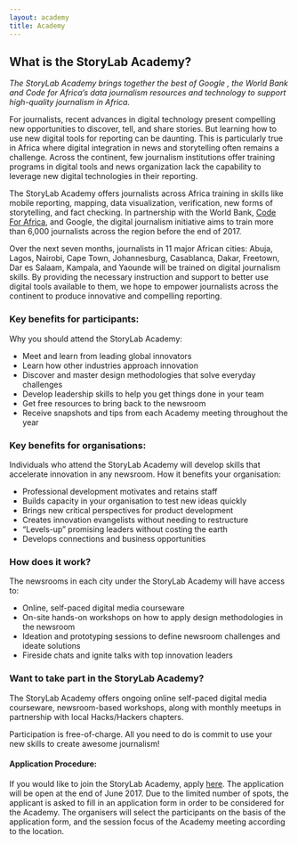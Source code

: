 ```yaml
---
layout: academy
title: Academy
---
```

## What is the StoryLab Academy?

<p class="lead"><em>The StoryLab Academy brings together the best of Google , the World Bank and Code for Africa’s data journalism resources and technology to support high-quality journalism in Africa.</em></p>
 
For journalists, recent advances in digital technology present compelling new opportunities to discover, tell, and share stories. But learning how to use new digital tools for reporting can be daunting. This is particularly true in Africa where digital integration in news and storytelling often remains a challenge. Across the continent, few journalism institutions offer training programs in digital tools and news organization lack the capability to leverage new digital technologies in their reporting.    
 
The StoryLab Academy offers journalists across Africa training in skills like mobile reporting, mapping, data visualization, verification, new forms of storytelling, and fact checking. In partnership with the World Bank, [Code For Africa](https://codeforafrica.org/), and Google, the digital journalism initiative aims to train more than 6,000 journalists across the region before the end of 2017. 
 
Over the next seven months, journalists in 11 major African cities: Abuja, Lagos, Nairobi, Cape Town, Johannesburg, Casablanca, Dakar, Freetown, Dar es Salaam, Kampala, and Yaounde will be trained on digital journalism skills. By providing the necessary instruction and support to better use digital tools available to them, we hope to empower journalists across the continent to produce innovative and compelling reporting. 
 
### Key benefits for participants:

Why you should attend the StoryLab Academy:

- Meet and learn from leading global innovators
- Learn how other industries approach innovation
- Discover and master design methodologies that solve everyday challenges
- Develop leadership skills to help you get things done in your team
- Get free resources to bring back to the newsroom
- Receive snapshots and tips from each Academy meeting throughout the year

### Key benefits for organisations:

Individuals who attend the StoryLab Academy will develop skills that accelerate innovation in any newsroom. How it benefits your organisation:

- Professional development motivates and retains staff
- Builds capacity in your organisation to test new ideas quickly
- Brings new critical perspectives for product development
- Creates innovation evangelists without needing to restructure
- “Levels-up” promising leaders without costing the earth
- Develops connections and business opportunities

### How does it work?

The newsrooms in each city under the StoryLab Academy will have access to:

- Online, self-paced digital media courseware 
- On-site hands-on workshops  on how to apply design methodologies in the newsroom
- Ideation and prototyping sessions to define newsroom challenges and ideate solutions
- Fireside chats and ignite talks with top innovation leaders

### Want to take part in the StoryLab Academy?
The StoryLab Academy offers ongoing online self-paced digital media courseware, newsroom-based workshops, along with monthly meetups in partnership with local Hacks/Hackers chapters.

Participation is free-of-charge. All you need to do is commit to use your new skills to create awesome journalism!
 
#### Application Procedure:

If you would like to join the StoryLab Academy, apply [here](https://goo.gl/forms/oPdspiFyyWMSFPWY2). The application will be open at the end of June 2017. Due to the limited number of spots, the applicant is asked to fill in an application form in order to be considered for the Academy. The organisers will select the participants on the basis of the application form, and the session focus of the Academy meeting according to the location.
